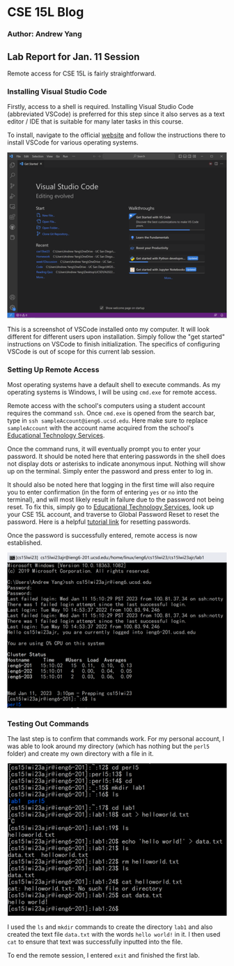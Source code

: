 # CSE 15L Blog
### Author: Andrew Yang
## Lab Report for Jan. 11 Session
Remote access for CSE 15L is fairly straightforward.

### Installing Visual Studio Code
Firstly, access to a shell is required. Installing Visual Studio Code (abbreviated VSCode) is preferred for this step since it also serves as a text editor / IDE that is suitable for many later tasks in this course.

To install, navigate to the official [website](https://code.visualstudio.com/download) and follow the instructions there to install VSCode for various operating systems.

![Image](../img/1.png)

This is a screenshot of VSCode installed onto my computer. It will look different for different users upon installation. Simply follow the "get started" instructions on VSCode to finish initialization. The specifics of configuring VSCode is out of scope for this current lab session.

### Setting Up Remote Access
Most operating systems have a default shell to execute commands. As my operating systems is Windows, I will be using `cmd.exe` for remote access.

Remote access with the school's computers using a student account requires the command `ssh`. Once `cmd.exe` is opened from the search bar, type in `ssh sampleAccount@ieng6.ucsd.edu`. Here make sure to replace `sampleAccount` with the account name acquired from the school's [Educational Technology Services](https://sdacs.ucsd.edu/~icc/index.php). 

Once the command runs, it will eventually prompt you to enter your password. It should be noted here that entering passwords in the shell does not display dots or asterisks to indicate anonymous input. Nothing will show up on the terminal. Simply enter the password and press enter to log in.

It should also be noted here that logging in the first time will also require you to enter confirmation (in the form of entering `yes` or `no` into the terminal), and will most likely result in failure due to the password not being reset. To fix this, simply go to [Educational Technology Services](https://sdacs.ucsd.edu/~icc/index.php), look up your CSE 15L account, and traverse to Global Password Reset to reset the password. Here is a helpful [tutorial link](https://docs.google.com/document/d/1hs7CyQeh-MdUfM9uv99i8tqfneos6Y8bDU0uhn1wqho/edit) for resetting passwords.

Once the password is successfully entered, remote access is now established.

![Image](../img/2.png)

### Testing Out Commands
The last step is to confirm that commands work. For my personal account, I was able to look around my directory (which has nothing but the `perl5` folder) and create my own directory with a file in it.

![Image](../img/3.png)

I used the `ls` and `mkdir` commands to create the directory `lab1` and also created the text file `data.txt` with the words `hello world!` in it. I then used `cat` to ensure that text was successfully inputted into the file.

To end the remote session, I entered `exit` and finished the first lab.